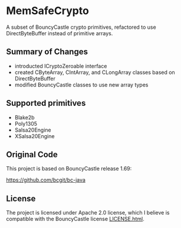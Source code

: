 # MemSafeCrypto

A subset of BouncyCastle crypto primitives, refactored to use DirectByteBuffer
instead of primitive arrays.


## Summary of Changes

- introducted ICryptoZeroable interface
- created CByteArray, CIntArray, and CLongArray classes based on DirectByteBuffer
- modified BouncyCastle classes to use new array types


## Supported primitives

- Blake2b
- Poly1305
- Salsa20Engine
- XSalsa20Engine


## Original Code

This project is based on BouncyCastle release 1.69:

https://github.com/bcgit/bc-java


## License

The project is licensed under Apache 2.0 license, which I believe is compatible with the BouncyCastle license 
[LICENSE.html](src/goryachev/memsafecrypto/bc/LICENSE.html).